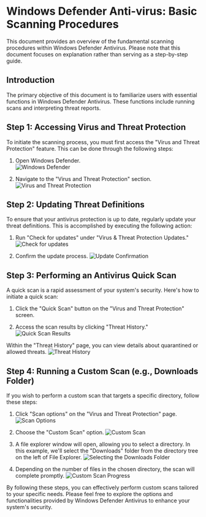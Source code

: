 # Windows Defender Anti-virus: Basic Scanning Procedures

This document provides an overview of the fundamental scanning procedures within Windows Defender Antivirus. Please note that this document focuses on explanation rather than serving as a step-by-step guide.

## Introduction

The primary objective of this document is to familiarize users with essential functions in Windows Defender Antivirus. These functions include running scans and interpreting threat reports.

## Step 1: Accessing Virus and Threat Protection

To initiate the scanning process, you must first access the "Virus and Threat Protection" feature. This can be done through the following steps:

1. Open Windows Defender. <br />
   ![Windows Defender](https://github.com/wjbuttoniv/Windows-Defender-Scans/blob/main/Windows%20Defender%20Scans/Pasted%20image%2020231031102847.png?raw=true)

2. Navigate to the "Virus and Threat Protection" section. <br />
   ![Virus and Threat Protection](https://github.com/wjbuttoniv/Windows-Defender-Scans/blob/main/Windows%20Defender%20Scans/Pasted%20image%2020231031102948.png?raw=true)

## Step 2: Updating Threat Definitions

To ensure that your antivirus protection is up to date, regularly update your threat definitions. This is accomplished by executing the following action:

1. Run "Check for updates" under "Virus & Threat Protection Updates."
   ![Check for updates](https://github.com/wjbuttoniv/Windows-Defender-Scans/blob/main/Windows%20Defender%20Scans/Pasted%20image%2020231031103212.png?raw=true)

2. Confirm the update process.
   ![Update Confirmation](https://github.com/wjbuttoniv/Windows-Defender-Scans/blob/main/Windows%20Defender%20Scans/Pasted%20image%2020231031103239.png?raw=true)

## Step 3: Performing an Antivirus Quick Scan

A quick scan is a rapid assessment of your system's security. Here's how to initiate a quick scan:

1. Click the "Quick Scan" button on the "Virus and Threat Protection" screen.

2. Access the scan results by clicking "Threat History."
   ![Quick Scan Results](https://github.com/wjbuttoniv/Windows-Defender-Scans/blob/main/Windows%20Defender%20Scans/Pasted%20image%2020231031103458.png?raw=true)

Within the "Threat History" page, you can view details about quarantined or allowed threats.
   ![Threat History](https://github.com/wjbuttoniv/Windows-Defender-Scans/blob/main/Windows%20Defender%20Scans/Pasted%20image%2020231031103837.png?raw=true)

## Step 4: Running a Custom Scan (e.g., Downloads Folder)

If you wish to perform a custom scan that targets a specific directory, follow these steps:

1. Click "Scan options" on the "Virus and Threat Protection" page.
   ![Scan Options](https://github.com/wjbuttoniv/Windows-Defender-Scans/blob/main/Windows%20Defender%20Scans/Pasted%20image%2020231031103948.png?raw=true)

2. Choose the "Custom Scan" option.
   ![Custom Scan](https://github.com/wjbuttoniv/Windows-Defender-Scans/blob/main/Windows%20Defender%20Scans/Pasted%20image%2020231031103948.png?raw=true)

3. A file explorer window will open, allowing you to select a directory. In this example, we'll select the "Downloads" folder from the directory tree on the left of File Explorer.
   ![Selecting the Downloads Folder](https://github.com/wjbuttoniv/Windows-Defender-Scans/blob/main/Windows%20Defender%20Scans/Pasted%20image%2020231031104135.png?raw=true)

4. Depending on the number of files in the chosen directory, the scan will complete promptly.
   ![Custom Scan Progress](https://github.com/wjbuttoniv/Windows-Defender-Scans/blob/main/Windows%20Defender%20Scans/Pasted%20image%2020231031104209.png?raw=true)

By following these steps, you can effectively perform custom scans tailored to your specific needs. Please feel free to explore the options and functionalities provided by Windows Defender Antivirus to enhance your system's security.
